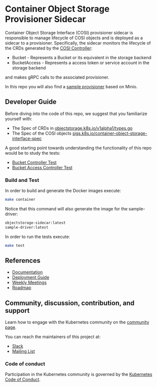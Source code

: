 # Container Object Storage Provisioner Sidecar

Container Object Storage Interface (COSI) provisioner sidecar is responsible to manage lifecycle of COSI objects and is
deployed as a sidecar to a provisioner.
Specifically, the sidecar monitors the lifecycle of the CRDs generated by the [COSI Controller](https://github.com/kubernetes-sigs/container-object-storage-interface-controller):

- Bucket - Represents a Bucket or its equivalent in the storage backend
- BucketAccess - Represents a access token or service account in the storage backend

and makes gRPC calls to the associated provisioner.

In this repo you will also find a [sample provisioner](./cmd/sample-driver) based on Minio.

## Developer Guide

Before diving into the code of this repo, we suggest that you familiarize yourself with:

- The Spec of CRDs in [objectstorage.k8s.io/v1alpha1/types.go](https://github.com/kubernetes-sigs/container-object-storage-interface-api/blob/master/apis/objectstorage.k8s.io/v1alpha1/types.go)
- The Spec of the COSI objects [sigs.k8s.io/container-object-storage-interface-spec](https://github.com/kubernetes-sigs/container-object-storage-interface-spec)

A good starting point towards understanding the functionality of this repo would be to study the tests:

- [Bucket Controller Test](./pkg/controller/bucket/bucket_controller_test.go)
- [Bucket Access Controller Test](./pkg/controller/bucketaccess/bucket_access_controller_test.go)

### Build and Test

In order to build and generate the Docker images execute:
```bash
make container
```
Notice that this command will also generate the image for the sample-driver:
```bash
objectstorage-sidecar:latest
sample-driver:latest
```


In order to run the tests execute:
```bash
make test
```

## References

- [Documentation](https://github.com/kubernetes-sigs/container-object-storage-interface-api/tree/master/docs/index.md)
- [Deployment Guide](https://github.com/kubernetes-sigs/container-object-storage-interface-api/tree/master/docs/deployment-guide.md)
- [Weekly Meetings](https://github.com/kubernetes-sigs/container-object-storage-interface-api/tree/master/docs/meetings.md)
- [Roadmap](https://github.com/orgs/kubernetes-sigs/projects/8)

## Community, discussion, contribution, and support

Learn how to engage with the Kubernetes community on the [community page](http://kubernetes.io/community/).

You can reach the maintainers of this project at:

- [Slack](https://kubernetes.slack.com/messages/sig-storage-cosi)
- [Mailing List](https://groups.google.com/forum/#!forum/kubernetes-sig-storage)

### Code of conduct

Participation in the Kubernetes community is governed by the [Kubernetes Code of Conduct](code-of-conduct.md).